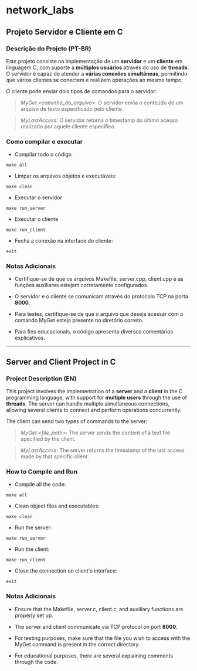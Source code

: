 # network_labs

## Projeto Servidor e Cliente em C
### Descrição do Projeto (PT-BR)

Este projeto consiste na implementação de um **servidor** e um **cliente** em linguagem C, com suporte a **múltiplos usuários** através do uso de **threads**. O servidor é capaz de atender a **várias conexões simultâneas**, permitindo que vários clientes se conectem e realizem operações ao mesmo tempo.

O cliente pode enviar dois tipos de comandos para o servidor:

> *MyGet <caminho_do_arquivo>*: O servidor envia o conteúdo de um arquivo de texto especificado pelo cliente.

> *MyLastAccess*: O servidor retorna o timestamp do último acesso realizado por aquele cliente específico.

### Como compilar e executar

- Compilar todo o código
```
make all
```

- Limpar os arquivos objetos e executáveis:
```
make clean
```

- Executar o servidor
```
make run_server
```

- Executar o cliente
```
make run_client
```

- Fecha a conexão na interface do cliente:
```
exit
```

### Notas Adicionais

- Certifique-se de que os arquivos Makefile, server.cpp, client.cpp e as funções auxiliares estejam corretamente configurados.

- O servidor e o cliente se comunicam através do protocolo TCP na porta **8000**.

- Para testes, certifique-se de que o arquivo que deseja acessar com o comando MyGet esteja presente no diretório correto.

- Para fins educacionais, o código apresenta diversos comentários explicativos.

---


## Server and Client Project in C
### Project Description (EN)

This project involves the implementation of a **server** and a **client** in the C programming language, with support for **multiple users** through the use of **threads**. The server can handle multiple simultaneous connections, allowing several clients to connect and perform operations concurrently.

The client can send two types of commands to the server:

> *MyGet <file_path>*: The server sends the content of a text file specified by the client.

> *MyLastAccess*: The server returns the timestamp of the last access made by that specific client.

### How to Compile and Run

- Compile all the code:
```
make all
```

- Clean object files and executables:
```
make clean
```

- Run the server:
```
make run_server
```

- Run the client:
```
make run_client
```

- Close the connection on client's interface:
```
exit
```

### Notas Adicionais

- Ensure that the Makefile, server.c, client.c, and auxiliary functions are properly set up.

- The server and client communicate via TCP protocol on port **8000**.

- For testing purposes, make sure that the file you wish to access with the MyGet command is present in the correct directory.

- For educational purposes, there are several explaining comments through the code.
